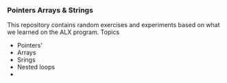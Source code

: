 ### Pointers Arrays & Strings
This repository contains random exercises and experiments based on what we learned on the ALX program. 
Topics
- Pointers'
- Arrays
- Srings
- Nested loops
- 
